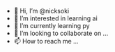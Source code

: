 - 👋 Hi, I’m @nicksoki
- 👀 I’m interested in learning ai
- 🌱 I’m currently learning py
- 💞️ I’m looking to collaborate on ...
- 📫 How to reach me ...

<!---
nicksoki13/nicksoki13 is a ✨ special ✨ repository because its `README.md` (this file) appears on your GitHub profile.
You can click the Preview link to take a look at your changes.
--->

